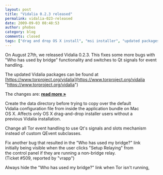 ```yaml
---
layout: post
title: "Vidalia 0.2.3 released"
permalink: vidalia-023-released
date: 2009-09-03 08:48:53
author: phobos
category: blog
comments: closed
tags: ["drag and drop OS X install", "msi installer", "updated packages", "vidalia bundle"]
---
```


On August 27th, we released Vidalia 0.2.3. This fixes some more bugs with "Who has used by bridge" functionality and switches to Qt signals for event handling.

The updated Vidalia packages can be found at [https://www.torproject.org/vidalia](https://www.torproject.org/vidalia "https://www.torproject.org/vidalia")

The changes are: [**read more »**](https://blog.torproject.org/blog/vidalia-023-released)

Create the data directory before trying to copy over the default  
 Vidalia configuration file from inside the application bundle on Mac  
 OS X. Affects only OS X drag-and-drop installer users without a  
 previous Vidalia installation.

Change all Tor event handling to use Qt's signals and slots mechanism  
 instead of custom QEvent subclasses.

Fix another bug that resulted in the "Who has used my bridge?" link  
 initially being visible when the user clicks "Setup Relaying" from  
 the control panel if they are running a non-bridge relay.  
 (Ticket \#509, reported by "vrapp")

Always hide the "Who has used my bridge?" link when Tor isn't running,  

